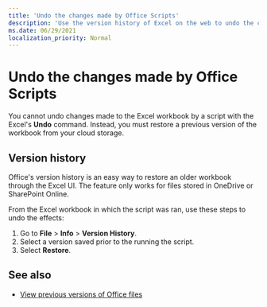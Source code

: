 ```yaml
---
title: 'Undo the changes made by Office Scripts'
description: 'Use the version history of Excel on the web to undo the changes made by running a script.'
ms.date: 06/29/2021
localization_priority: Normal
---
```


# Undo the changes made by Office Scripts

You cannot undo changes made to the Excel workbook by a script with the Excel's **Undo** command. Instead, you must restore a previous version of the workbook from your cloud storage.

## Version history

Office's version history is an easy way to restore an older workbook through the Excel UI. The feature only works for files stored in OneDrive or SharePoint Online.

From the Excel workbook in which the script was ran, use these steps to undo the effects:

1. Go to **File** > **Info** > **Version History**.
2. Select a version saved prior to the running the script.
3. Select **Restore**.

## See also

- [View previous versions of Office files](https://support.office.com/article/View-previous-versions-of-Office-files-5c1e076f-a9c9-41b8-8ace-f77b9642e2c2#ID0EABBAAA=Web)
